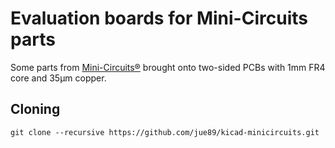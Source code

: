 # Evaluation boards for Mini-Circuits parts

Some parts from [Mini-Circuits®](http://www.minicircuits.com) brought onto two-sided PCBs with 1mm FR4 core and 35µm copper.

## Cloning

```
git clone --recursive https://github.com/jue89/kicad-minicircuits.git
```
